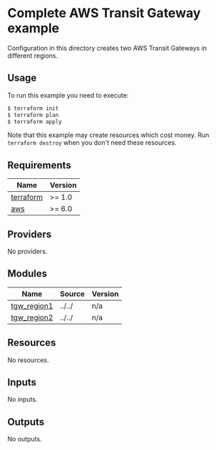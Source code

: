 # Complete AWS Transit Gateway example

Configuration in this directory creates two AWS Transit Gateways in different regions.

## Usage

To run this example you need to execute:

```bash
$ terraform init
$ terraform plan
$ terraform apply
```

Note that this example may create resources which cost money. Run `terraform destroy` when you don't need these resources.

<!-- BEGIN_TF_DOCS -->
## Requirements

| Name | Version |
|------|---------|
| <a name="requirement_terraform"></a> [terraform](#requirement\_terraform) | >= 1.0 |
| <a name="requirement_aws"></a> [aws](#requirement\_aws) | >= 6.0 |

## Providers

No providers.

## Modules

| Name | Source | Version |
|------|--------|---------|
| <a name="module_tgw_region1"></a> [tgw\_region1](#module\_tgw\_region1) | ../../ | n/a |
| <a name="module_tgw_region2"></a> [tgw\_region2](#module\_tgw\_region2) | ../../ | n/a |

## Resources

No resources.

## Inputs

No inputs.

## Outputs

No outputs.
<!-- END_TF_DOCS -->
